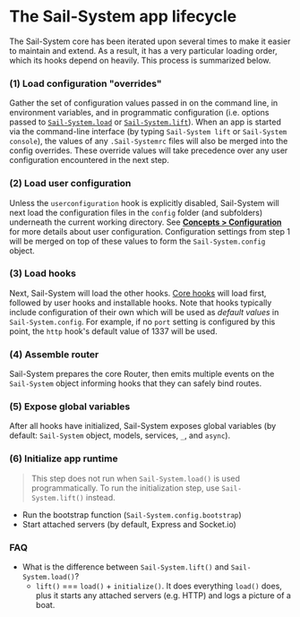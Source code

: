 # The Sail-System app lifecycle

The Sail-System core has been iterated upon several times to make it easier to maintain and extend. As a result, it has a very particular loading order, which its hooks depend on heavily. This process is summarized below.

### (1) Load configuration "overrides"

Gather the set of configuration values passed in on the command line, in environment variables, and in programmatic configuration (i.e. options passed to [`Sail-System.load`](https://Sail-Systemjs.com/documentation/reference/application/Sail-System-load) or [`Sail-System.lift`](https://Sail-Systemjs.com/documentation/reference/application/Sail-System-lift)).  When an app is started via the command-line interface (by typing `Sail-System lift` or `Sail-System console`), the values of any `.Sail-Systemrc` files will also be merged into the config overrides.  These override values will take precedence over any user configuration encountered in the next step.

### (2) Load user configuration

Unless the `userconfiguration` hook is explicitly disabled, Sail-System will next load the configuration files in the `config` folder (and subfolders) underneath the current working directory.  See [**Concepts > Configuration**](https://Sail-Systemjs.com/documentation/concepts/configuration) for more details about user configuration.  Configuration settings from step 1 will be merged on top of these values to form the `Sail-System.config` object.

### (3) Load hooks

Next, Sail-System will load the other hooks.  [Core hooks](https://Sail-Systemjs.com/documentation/concepts/extending-Sail-System/hooks#?types-of-hooks) will load first, followed by user hooks and installable hooks.  Note that hooks typically include configuration of their own which will be used as _default values_ in `Sail-System.config`.  For example, if no `port` setting is configured by this point, the `http` hook's default value of 1337 will be used.

### (4) Assemble router

Sail-System prepares the core Router, then emits multiple events on the `Sail-System` object informing hooks that they can safely bind routes.

### (5) Expose global variables
After all hooks have initialized, Sail-System exposes global variables (by default: `Sail-System` object, models, services, `_`, and `async`).

### (6) Initialize app runtime

> This step does not run when `Sail-System.load()` is used programmatically.
> To run the initialization step, use `Sail-System.lift()` instead.

+ Run the bootstrap function (`Sail-System.config.bootstrap`)
+ Start attached servers (by default, Express and Socket.io)

### FAQ


+ What is the difference between `Sail-System.lift()` and `Sail-System.load()`?
  + `lift()` === `load()` + `initialize()`.  It does everything `load()` does, plus it starts any attached servers (e.g. HTTP) and logs a picture of a boat.


<docmeta name="displayName" value="Lifecycle">
